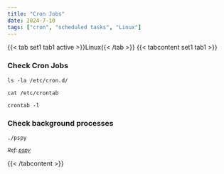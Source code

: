 ```yaml
---
title: "Cron Jobs"
date: 2024-7-10
tags: ["cron", "scheduled tasks", "Linux"]
---
```


{{< tab set1 tab1 active >}}Linux{{< /tab >}}
{{< tabcontent set1 tab1 >}}

### Check Cron Jobs

<div>

```console
ls -la /etc/cron.d/
```

```console
cat /etc/crontab
```

```console
crontab -l
```

</div>

### Check background processes

<div>

```console
./pspy
```

</div>

<small>*Ref: [pspy](https://github.com/DominicBreuker/pspy)*</small>

{{< /tabcontent >}}

<br>

